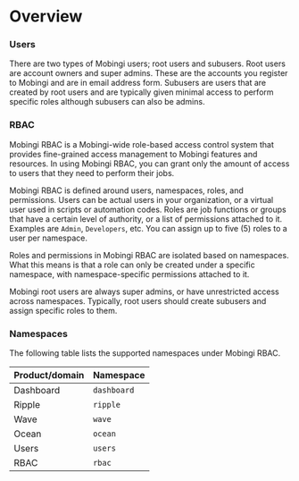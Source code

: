 # Overview

### Users

There are two types of Mobingi users; root users and subusers. Root users are account owners and super admins. These are the accounts you register to Mobingi and are in email address form. Subusers are users that are created by root users and are typically given minimal access to perform specific roles although subusers can also be admins.

### RBAC

Mobingi RBAC is a Mobingi-wide role-based access control system that provides fine-grained access management to Mobingi features and resources. In using Mobingi RBAC, you can grant only the amount of access to users that they need to perform their jobs.

Mobingi RBAC is defined around users, namespaces, roles, and permissions. Users can be actual users in your organization, or a virtual user used in scripts or automation codes. Roles are job functions or groups that have a certain level of authority, or a list of permissions attached to it. Examples are `Admin`, `Developers`, etc. You can assign up to five \(5\) roles to a user per namespace.

Roles and permissions in Mobingi RBAC are isolated based on namespaces. What this means is that a role can only be created under a specific namespace, with namespace-specific permissions attached to it.

Mobingi root users are always super admins, or have unrestricted access across namespaces. Typically, root users should create subusers and assign specific roles to them.

### Namespaces

The following table lists the supported namespaces under Mobingi RBAC.

| Product/domain | Namespace |
| :--- | :--- |
| Dashboard | `dashboard` |
| Ripple | `ripple` |
| Wave | `wave` |
| Ocean | `ocean` |
| Users | `users` |
| RBAC | `rbac` |
